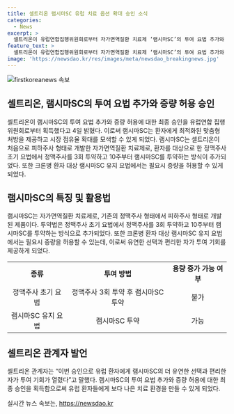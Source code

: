```yaml
---
title: 셀트리온 램시마SC 유럽 치료 옵션 확대 승인 소식
categories:
  - News
excerpt: >
  셀트리온이 유럽연합집행위원회로부터 자가면역질환 치료제 ‘램시마SC’의 투여 요법 추가와 증량 허용에 대한 최종 승인을 받았다. 램시마SC는 기존의 정맥주사 제형으로만 존재하던 자가면역질환 치료제를 피하주사 형태로 처음 개발한 제품이다. 셀트리온은 램시마SC를 출시한 유럽에서 투여 요법 추가와 용량 증량을 승인받아 환자에게 최적화된 맞춤형 처방을 제공하고 시장 점유율을 확대할 수 있게 됐다.
feature_text: >
  셀트리온이 유럽연합집행위원회로부터 자가면역질환 치료제 ‘램시마SC’의 투여 요법 추가와 증량 허용에 대한 최종 승인을 받았다. 램시마SC는 기존의 정맥주사 제형으로만 존재하던 자가면역질환 치료제를 피하주사 형태로 처음 개발한 제품이다. 셀트리온은 램시마SC를 출시한 유럽에서 투여 요법 추가와 용량 증량을 승인받아 환자에게 최적화된 맞춤형 처방을 제공하고 시장 점유율을 확대할 수 있게 됐다.
image: 'https://newsdao.kr/res/images/meta/newsdao_breakingnews.jpg'
---
```


<p><img src="https://newsdao.kr/res/images/meta/newsdao_breakingnews.jpg" alt="firstkoreanews 속보" /></p>

<h2 data-ke-size="size26">셀트리온, 램시마SC의 투여 요법 추가와 증량 허용 승인</h2>

<p data-ke-size="size16">셀트리온이 램시마SC의 투여 요법 추가와 증량 허용에 대한 최종 승인을 유럽연합 집행위원회로부터 획득했다고 4일 밝혔다. 이로써 램시마SC는 환자에게 최적화된 맞춤형 처방을 제공하고 시장 점유율 확대를 모색할 수 있게 되었다. 램시마SC는 셀트리온이 처음으로 피하주사 형태로 개발한 자가면역질환 치료제로, 환자를 대상으로 한 정맥주사 초기 요법에서 정맥주사를 3회 투약하고 10주부터 램시마SC를 투약하는 방식이 추가되었다. 또한 크론병 환자 대상 램시마SC 유지 요법에서는 필요시 증량을 허용할 수 있게 되었다.</p>

<h2 data-ke-size="size26">램시마SC의 특징 및 활용법</h2>

<p data-ke-size="size16">램시마SC는 자가면역질환 치료제로, 기존의 정맥주사 형태에서 피하주사 형태로 개발된 제품이다. 투약법은 정맥주사 초기 요법에서 정맥주사를 3회 투약하고 10주부터 램시마SC를 투약하는 방식으로 추가되었다. 또한 크론병 환자 대상 램시마SC 유지 요법에서는 필요시 증량을 허용할 수 있는데, 이로써 유연한 선택과 편리한 자가 투여 기회를 제공하게 되었다.</p>

<table>
  <tr>
    <td style="text-align: center; height: 17px;"><b>종류</b></td>
    <td style="text-align: center; height: 17px;"><b>투여 방법</b></td>
    <td style="text-align: center; height: 17px;"><b>용량 증가 가능 여부</b></td>
  </tr>
  <tr>
    <td style="text-align: center; height: 17px;">정맥주사 초기 요법</td>
    <td style="text-align: center; height: 17px;">정맥주사 3회 투약 후 램시마SC 투약</td>
    <td style="text-align: center; height: 17px;">불가</td>
  </tr>
  <tr>
    <td style="text-align: center; height: 17px;">램시마SC 유지 요법</td>
    <td style="text-align: center; height: 17px;">램시마SC 투약</td>
    <td style="text-align: center; height: 17px;">가능</td>
  </tr>
</table>

<h2 data-ke-size="size26">셀트리온 관계자 발언</h2>

<p data-ke-size="size16">셀트리온 관계자는 “이번 승인으로 유럽 환자에게 램시마SC의 더 유연한 선택과 편리한 자가 투여 기회가 열렸다”고 말했다. 램시마SC의 투여 요법 추가와 증량 허용에 대한 최종 승인을 획득함으로써 유럽 환자들에게 보다 나은 치료 환경을 만들 수 있게 되었다.</p>
실시간 뉴스 속보는, <a href="https://newsdao.kr" rel="dofollow">https://newsdao.kr</a>


